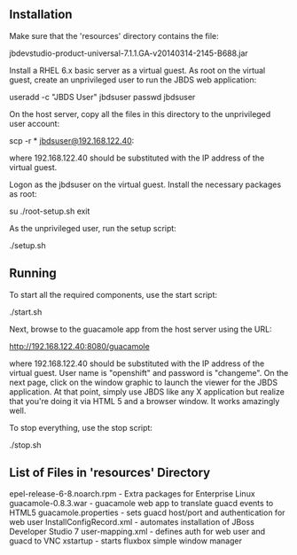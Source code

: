 
Installation
------------

Make sure that the 'resources' directory contains the file:

  jbdevstudio-product-universal-7.1.1.GA-v20140314-2145-B688.jar

Install a RHEL 6.x basic server as a virtual guest.  As root on
the virtual guest, create an unprivileged user to run the JBDS web
application:

  useradd -c "JBDS User" jbdsuser
  passwd jbdsuser

On the host server, copy all the files in this directory to the
unprivileged user account:

  scp -r * jbdsuser@192.168.122.40:

where 192.168.122.40 should be substituted with the IP address of the
virtual guest.

Logon as the jbdsuser on the virtual guest.  Install the necessary
packages as root:

  su
  ./root-setup.sh
  exit

As the unprivileged user, run the setup script:

  ./setup.sh

Running
-------

To start all the required components, use the start script:

  ./start.sh

Next, browse to the guacamole app from the host server using the URL:

  http://192.168.122.40:8080/guacamole

where 192.168.122.40 should be substituted with the IP address of the
virtual guest.  User name is "openshift" and password is "changeme".
On the next page, click on the window graphic to launch the viewer for the
JBDS application.  At that point, simply use JBDS like any X application
but realize that you're doing it via HTML 5 and a browser window.
It works amazingly well.

To stop everything, use the stop script:

  ./stop.sh

List of Files in 'resources' Directory
--------------------------------------
epel-release-6-8.noarch.rpm	- Extra packages for Enterprise Linux
guacamole-0.8.3.war		- guacamole web app to translate guacd events to HTML5
guacamole.properties		- sets guacd host/port and authentication for web user 
InstallConfigRecord.xml		- automates installation of JBoss Developer Studio 7
user-mapping.xml		- defines auth for web user and guacd to VNC
xstartup			- starts fluxbox simple window manager

